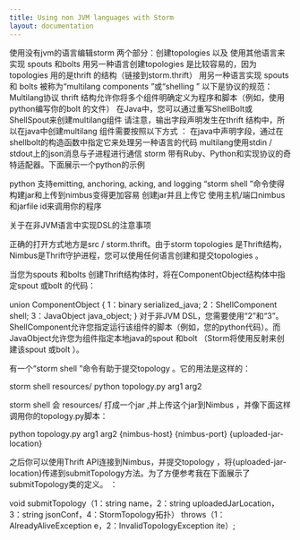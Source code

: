 ```yaml
---
title: Using non JVM languages with Storm
layout: documentation
---
```

使用没有jvm的语言编辑storm
两个部分：创建topologies 以及 使用其他语言来实现 spouts 和bolts
用另一种语言创建topologies 是比较容易的，因为topologies 用的是thrift 的结构（链接到storm.thrift）
用另一种语言实现 spouts 和 bolts 被称为“multilang components ”或“shelling ”
以下是协议的规范：Multilang协议
thrift 结构允许你将多个组件明确定义为程序和脚本（例如，使用python编写你的bolt 的文件）
在Java中，您可以通过重写ShellBolt或ShellSpout来创建multilang组件
请注意，输出字段声明发生在thrift 结构中，所以在java中创建multilang 组件需要按照以下方式 ：
在java中声明字段，通过在shellbolt的构造函数中指定它来处理另一种语言的代码
multilang使用stdin / stdout上的json消息与子进程进行通信
storm 带有Ruby、Python和实现协议的奇特适配器。下面展示一个python的示例

python 支持emitting, anchoring, acking, and logging
“storm shell ”命令使得构建jar和上传到nimbus变得更加容易
创建jar并且上传它
使用主机/端口nimbus和jarfile id来调用你的程序


关于在非JVM语言中实现DSL的注意事项

正确的打开方式地方是src / storm.thrift。由于storm topologies 是Thrift结构，Nimbus是Thrift守护进程，您可以使用任何语言创建和提交topologies 。

当您为spouts 和bolts 创建Thrift结构体时，将在ComponentObject结构体中指定spout 或bolt 的代码：

union ComponentObject {
  1：binary serialized_java;
  2：ShellComponent shell;
  3：JavaObject java_object;
}
对于非JVM DSL，您需要使用“2”和“3”。 ShellComponent允许您指定运行该组件的脚本（例如，您的python代码）。而JavaObject允许您为组件指定本地java的spout 和bolt （Storm将使用反射来创建该spout 或bolt ）。

有一个“storm shell ”命令有助于提交topology 。它的用法是这样的：

storm shell resources/ python topology.py arg1 arg2

storm shell 会 resources/ 打成一个jar ,并上传这个jar到Nimbus ，并像下面这样调用你的topology.py脚本：

python topology.py arg1 arg2 {nimbus-host} {nimbus-port} {uploaded-jar-location}

之后你可以使用Thrift API连接到Nimbus，并提交topology ，将{uploaded-jar-location}传递到submitTopology方法。为了方便参考我在下面展示了submitTopology类的定义。 ：

void submitTopology（1：string name，2：string uploadedJarLocation，3：string jsonConf，4：StormTopology拓扑）
    throws（1：AlreadyAliveException e，2：InvalidTopologyException ite）;

